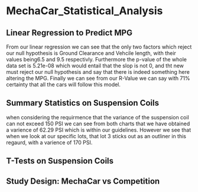 # MechaCar_Statistical_Analysis

## Linear Regression to Predict MPG
From our linear regression we can see that the only two factors which reject our null hypothesis is Ground Clearance and Vehcile length, with their values being6.5 and 9.5 respectivly. Furthermore the p-value of the whole data set is 5.21e-08 which would entail that the slop is not 0, and tht new must reject our null hypothesis and say that there is indeed something here altering the MPG. Finally we can see from our R-Value we can say with 71% certainty that all the cars will follow this model.

## Summary Statistics on Suspension Coils
when considering the requirmence that the variance of the suspension coil can not exceed 150 PSI we can see from both charts that we have obtained a varience of 62.29 PSI which is within our guidelines. However we see that when we look at our specific lots, that lot 3 sticks out as an outliner in this regaurd, with a varience of 170 PSI.

## T-Tests on Suspension Coils


## Study Design: MechaCar vs Competition
